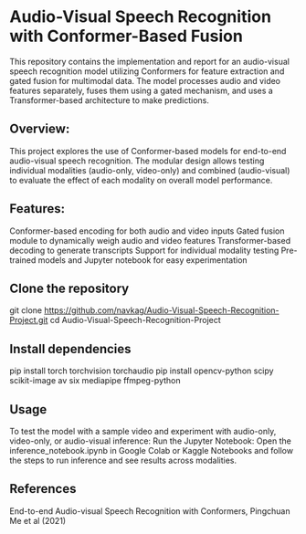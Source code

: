 # Audio-Visual Speech Recognition with Conformer-Based Fusion

This repository contains the implementation and report for an audio-visual speech recognition model utilizing Conformers for feature extraction and gated fusion for multimodal data. The model processes audio and video features separately, fuses them using a gated mechanism, and uses a Transformer-based architecture to make predictions.

## Overview:
This project explores the use of Conformer-based models for end-to-end audio-visual speech recognition. The modular design allows testing individual modalities (audio-only, video-only) and combined (audio-visual) to evaluate the effect of each modality on overall model performance.

## Features:
Conformer-based encoding for both audio and video inputs
Gated fusion module to dynamically weigh audio and video features
Transformer-based decoding to generate transcripts
Support for individual modality testing
Pre-trained models and Jupyter notebook for easy experimentation

## Clone the repository
git clone https://github.com/navkag/Audio-Visual-Speech-Recognition-Project.git
cd Audio-Visual-Speech-Recognition-Project

## Install dependencies
pip install torch torchvision torchaudio
pip install opencv-python scipy scikit-image av six mediapipe ffmpeg-python

## Usage
To test the model with a sample video and experiment with audio-only, video-only, or audio-visual inference:
Run the Jupyter Notebook: Open the inference_notebook.ipynb in Google Colab or Kaggle Notebooks and follow the steps to run inference and see results across modalities.

## References
End-to-end Audio-visual Speech Recognition with Conformers, Pingchuan Me et al (2021)
